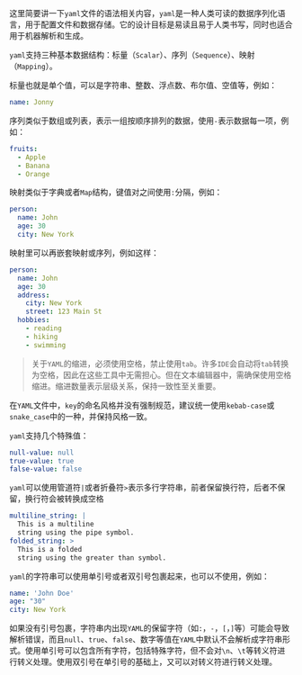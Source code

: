这里简要讲一下`yaml`文件的语法相关内容，`yaml`是一种人类可读的数据序列化语言，用于配置文件和数据存储。它的设计目标是易读且易于人类书写，同时也适合用于机器解析和生成。

`yaml`支持三种基本数据结构：标量（`Scalar`）、序列（`Sequence`）、映射（`Mapping`）。

标量也就是单个值，可以是字符串、整数、浮点数、布尔值、空值等，例如：

```yaml
name: Jonny
```

序列类似于数组或列表，表示一组按顺序排列的数据，使用`-`表示数据每一项，例如：

```yaml
fruits:
  - Apple
  - Banana
  - Orange
```

映射类似于字典或者`Map`结构，键值对之间使用`:`分隔，例如：

```yaml
person:
  name: John
  age: 30
  city: New York
```

映射里可以再嵌套映射或序列，例如这样：

```yaml
person:
  name: John
  age: 30
  address:
    city: New York
    street: 123 Main St
  hobbies:
    - reading
    - hiking
    - swimming
```

> 关于`YAML`的缩进，必须使用空格，禁止使用`tab`。许多`IDE`会自动将`tab`转换为空格，因此在这些工具中无需担心。但在文本编辑器中，需确保使用空格缩进。缩进数量表示层级关系，保持一致性至关重要。

在`YAML`文件中，`key`的命名风格并没有强制规范，建议统一使用`kebab-case`或`snake_case`中的一种，并保持风格一致。

`yaml`支持几个特殊值：

```yaml
null-value: null
true-value: true
false-value: false
```

`yaml`可以使用管道符`|`或者折叠符`>`表示多行字符串，前者保留换行符，后者不保留，换行符会被转换成空格

```yaml
multiline_string: |
  This is a multiline
  string using the pipe symbol.
folded_string: >
  This is a folded
  string using the greater than symbol.
```

`yaml`的字符串可以使用单引号或者双引号包裹起来，也可以不使用，例如：

```yaml
name: 'John Doe'
age: "30"
city: New York
```

如果没有引号包裹，字符串内出现`YAML`的保留字符（如`:`，`-`，`[`，`]`等）可能会导致解析错误，而且`null`、`true`、`false`、数字等值在`YAML`中默认不会解析成字符串形式。使用单引号可以包含所有字符，包括特殊字符，但不会对`\n`、`\t`等转义符进行转义处理。使用双引号在单引号的基础上，又可以对转义符进行转义处理。